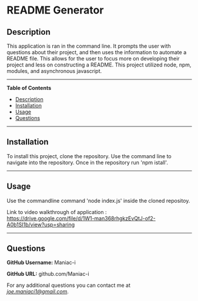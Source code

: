 # README Generator



## Description
This application is ran in the command line. It prompts the user with questions about their project, and then uses the information to automate a README file. This allows for the user to focus more on developing their project and less on constructing a README. This project utilized node, npm, modules, and asynchronous javascript.

---
**Table of Contents**
 - [Description](#Description)
 - [Installation](#Installation)
 - [Usage](#Usage)
 - [Questions](#Questions)

---
## Installation
To install this project, clone the repository. Use the command line to navigate into the repository. Once in the repository run 'npm istall'.

---
## Usage
Use the commandline command 'node index.js' inside the cloned repositoy.

Link to video walkthrough of application : https://drive.google.com/file/d/1W1-man368rhgkzEvQtJ-of2-A0b1SI1b/view?usp=sharing

---
## Questions 

**GitHub Username:** Maniac-i

**GitHub URL:** github.com/Maniac-i

For any additional questions you can contact me at *joe.maniaci1@gmail.com*.

